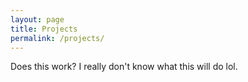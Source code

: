 ```yaml
---
layout: page
title: Projects
permalink: /projects/
---
```


Does this work? I really don't know what this will do lol.
